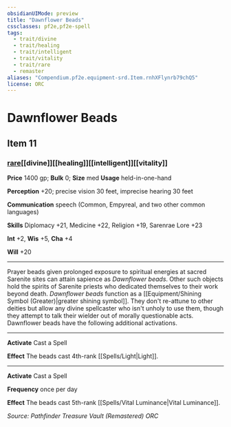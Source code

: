 ```yaml
---
obsidianUIMode: preview
title: "Dawnflower Beads"
cssclasses: pf2e,pf2e-spell
tags:
  - trait/divine
  - trait/healing
  - trait/intelligent
  - trait/vitality
  - trait/rare
  - remaster
aliases: "Compendium.pf2e.equipment-srd.Item.rnhXFlynrb79chQ5"
license: ORC
---
```

# Dawnflower Beads
## Item 11
### [rare](rare "Rare Rarity Trait")[[divine]][[healing]][[intelligent]][[vitality]]


**Price** 1400 gp; 
**Bulk** 0; **Size** med
**Usage** held-in-one-hand

**Perception** +20; precise vision 30 feet, imprecise hearing 30 feet

**Communication** speech (Common, Empyreal, and two other common languages)

**Skills** Diplomacy +21, Medicine +22, Religion +19, Sarenrae Lore +23

**Int** +2, **Wis** +5, **Cha** +4

**Will** +20

* * *

Prayer beads given prolonged exposure to spiritual energies at sacred Sarenite sites can attain sapience as _Dawnflower beads_. Other such objects hold the spirits of Sarenite priests who dedicated themselves to their work beyond death. _Dawnflower beads_ function as a [[Equipment/Shining Symbol (Greater)|greater shining symbol]]. They don't re-attune to other deities but allow any divine spellcaster who isn't unholy to use them, though they attempt to talk their wielder out of morally questionable acts. Dawnflower beads have the following additional activations.

* * *

**Activate** Cast a Spell

**Effect** The beads cast 4th-rank [[Spells/Light|Light]].

* * *

**Activate** Cast a Spell

**Frequency** once per day

**Effect** The beads cast 5th-rank [[Spells/Vital Luminance|Vital Luminance]].

*Source: Pathfinder Treasure Vault (Remastered)*
*ORC*